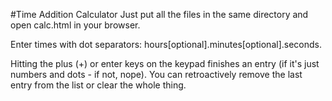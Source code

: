 #Time Addition Calculator
Just put all the files in the same directory and open calc.html in your browser.

Enter times with dot separators:
     hours[optional].minutes[optional].seconds. 
	 
Hitting the plus (+) or enter keys on the keypad finishes an entry (if it's just numbers and dots - if not, nope). You can retroactively remove the last entry from the list or clear the whole thing.